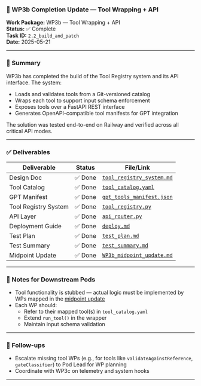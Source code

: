 ### 🏁 WP3b Completion Update — Tool Wrapping + API

**Work Package:** WP3b — Tool Wrapping + API  
**Status:** ✅ Complete  
**Task ID:** `2.2_build_and_patch`  
**Date:** 2025-05-21

---

### 🔧 Summary
WP3b has completed the build of the Tool Registry system and its API interface. The system:
- Loads and validates tools from a Git-versioned catalog
- Wraps each tool to support input schema enforcement
- Exposes tools over a FastAPI REST interface
- Generates OpenAPI-compatible tool manifests for GPT integration

The solution was tested end-to-end on Railway and verified across all critical API modes.

---

### ✅ Deliverables

| Deliverable | Status | File/Link |
|------------|--------|-----------|
| Design Doc | ✅ Done | [`tool_registry_system.md`](https://github.com/stewmckendry/ai-delivery-sandbox/blob/sandbox-curious-falcon/project/build/wps/WP3b/tool_registry_system.md) |
| Tool Catalog | ✅ Done | [`tool_catalog.yaml`](https://github.com/stewmckendry/ai-delivery-sandbox/blob/sandbox-curious-falcon/project/reference/tool_catalog.yaml) |
| GPT Manifest | ✅ Done | [`gpt_tools_manifest.json`](https://github.com/stewmckendry/ai-delivery-sandbox/blob/sandbox-curious-falcon/project/reference/gpt_tools_manifest.json) |
| Tool Registry System | ✅ Done | [`tool_registry.py`](https://github.com/stewmckendry/ai-delivery-sandbox/blob/sandbox-curious-falcon/app/tools/tool_registry.py) |
| API Layer | ✅ Done | [`api_router.py`](https://github.com/stewmckendry/ai-delivery-sandbox/blob/sandbox-curious-falcon/app/engines/api_router.py) |
| Deployment Guide | ✅ Done | [`deploy.md`](https://github.com/stewmckendry/ai-delivery-sandbox/blob/sandbox-curious-falcon/project/deploy/wps/WP3b/deploy.md) |
| Test Plan | ✅ Done | [`test_plan.md`](https://github.com/stewmckendry/ai-delivery-sandbox/blob/sandbox-curious-falcon/project/test/wps/WP3b/test_plan.md) |
| Test Summary | ✅ Done | [`test_summary.md`](https://github.com/stewmckendry/ai-delivery-sandbox/blob/sandbox-curious-falcon/project/test/wps/WP3b/test_summary.md) |
| Midpoint Update | ✅ Done | [`WP3b_midpoint_update.md`](https://github.com/stewmckendry/ai-delivery-sandbox/blob/sandbox-curious-falcon/project/build/wps/WP3b/WP3b_midpoint_update.md) |

---

### 🧭 Notes for Downstream Pods
- Tool functionality is stubbed — actual logic must be implemented by WPs mapped in the [midpoint update](https://github.com/stewmckendry/ai-delivery-sandbox/blob/sandbox-curious-falcon/project/build/wps/WP3b/WP3b_midpoint_update.md)
- Each WP should:
  - Refer to their mapped tool(s) in `tool_catalog.yaml`
  - Extend `run_tool()` in the wrapper
  - Maintain input schema validation

---

### 🧩 Follow-ups
- Escalate missing tool WPs (e.g., for tools like `validateAgainstReference`, `gateClassifier`) to Pod Lead for WP planning
- Coordinate with WP3c on telemetry and system hooks

---